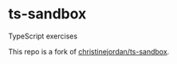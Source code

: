 # ts-sandbox

TypeScript exercises

This repo is a fork of [christinejordan/ts-sandbox](https://github.com/christinejordan/ts-sandbox).

